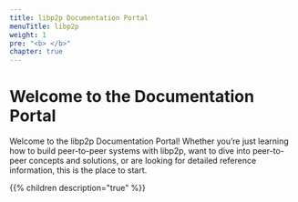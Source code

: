 ```yaml
---
title: libp2p Documentation Portal
menuTitle: libp2p
weight: 1
pre: "<b> </b>"
chapter: true
---
```


# Welcome to the Documentation Portal

Welcome to the libp2p Documentation Portal! Whether you’re just learning how to build peer-to-peer systems with 
libp2p, want to dive into peer-to-peer concepts and solutions, or are looking for detailed reference 
information, this is the place to start.

{{% children description="true" %}}

